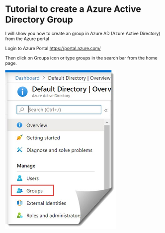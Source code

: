 # Tutorial to create a Azure Active Directory Group
I will show you how to create an group in Azure AD (Azure Active Directory) from the Azure portal

Login to Azure Portal https://portal.azure.com/ 

Then click on Groups icon or type groups in the search bar from the home page.

![GitHub Logo](/Create-a-group-and-add-members-in-Azure-Active-Directory.jpg)
